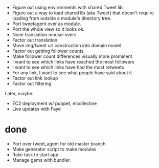 - Figure out using environments with shared Tweet lib
- Figure out a way to load shared lib (aka Tweet) that doesn't require loading from outside a module's directory tree.
- Port tweetagent over as module.
- Port the whole view so it looks ok.
- Nicer translation mouse-overs
- Factor out translation
- Move img/tweet url construction into domain model
- Factor out getting follower counts
- Make follower count differences visually more prominent
- I want to see which links have reached the most followers
- I want to see which links have had the most retweets
- For any link, I want to see what people have said about it
- Factor out link lookup
- Factor out filtering

Later, maybe:
- EC2 deployment w/ puppet, mcollective
- Live updates with Faye

# done
- Port over tweet_agent for old master branch
- Make generator script to make modules
- Rake task to start app
- Manage gems with bundler.
